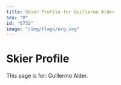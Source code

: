 ```yaml
---
title: Skier Profile for Guillermo Alder
sex: "M"
id: "6732"
image: "/img/flags/arg.svg" 
---
```


# Skier Profile

This page is for: Guillermo Alder.
    